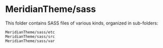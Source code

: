 # MeridianTheme/sass

This folder contains SASS files of various kinds, organized in sub-folders:

    MeridianTheme/sass/etc
    MeridianTheme/sass/src
    MeridianTheme/sass/var
